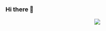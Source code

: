 ### Hi there 👋

<p align="center">
  <img src="https://github-readme-stats.vercel.app/api?username=semuserable&count_private=true&show_icons=true&hide_title=true">
</p>

<!--
**semuserable/semuserable** is a ✨ _special_ ✨ repository because its `README.md` (this file) appears on your GitHub profile.

Here are some ideas to get you started:

- 🔭 I’m currently working on ...
- 🌱 I’m currently learning ...
- 👯 I’m looking to collaborate on ...
- 🤔 I’m looking for help with ...
- 💬 Ask me about ...
- 📫 How to reach me: ...
- 😄 Pronouns: ...
- ⚡ Fun fact: ...
-->
